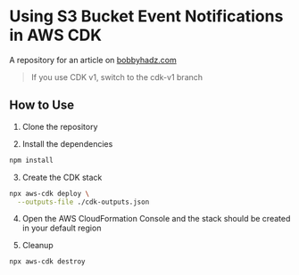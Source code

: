 # Using S3 Bucket Event Notifications in AWS CDK

A repository for an article on
[bobbyhadz.com](https://bobbyhadz.com/blog/aws-cdk-s3-bucket-event-notifications)

> If you use CDK v1, switch to the cdk-v1 branch

## How to Use

1. Clone the repository

2. Install the dependencies

```bash
npm install
```

3. Create the CDK stack

```bash
npx aws-cdk deploy \
  --outputs-file ./cdk-outputs.json
```

4. Open the AWS CloudFormation Console and the stack should be created in your
   default region

5. Cleanup

```bash
npx aws-cdk destroy
```
